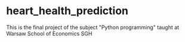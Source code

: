# heart_health_prediction

This is the final project of the subject "Python programming" taught at Warsaw School of Economics SGH
